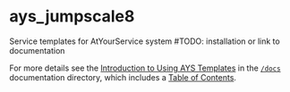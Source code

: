# ays_jumpscale8

Service templates for AtYourService system
#TODO: installation or link to documentation

For more details see the [Introduction to Using AYS Templates](/docs/README.md) in the [`/docs`](/docs) documentation directory, which includes a [Table of Contents](/docs/SUMMARY.md).
